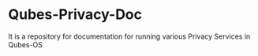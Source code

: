 # Qubes-Privacy-Doc
It is a repository for documentation for running various Privacy Services in Qubes-OS
